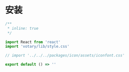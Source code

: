 # 安装

<!-- ### npm 安装

```
npm install votary -S
```

### 引入全局样式

```javascript
import 'votary/dist/style.css'
``` -->

```jsx
/**
 * inline: true
 */

import React from 'react'
import 'votary/lib/style.css'

// import '../../../packages/icon/assets/iconfont.css'

export default () => ''
```
